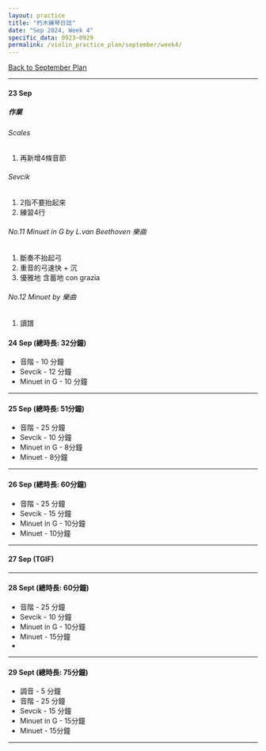 ```yaml
---
layout: practice
title: "朽木練琴日誌"
date: "Sep 2024, Week 4"
specific_data: 0923~0929
permalink: /violin_practice_plan/september/week4/
---
```


<a href="{{ '/violin_practice_plan/september/' | relative_url }}">Back to September Plan</a>


---
#### 23 Sep

##### 作業
###### Scales 
   1. 再新增4條音節

###### Sevcik
   1. 2指不要抬起來
   2. 練習4行


###### No.11 Minuet in G by L.van Beethoven 樂曲
   1. 斷奏不抬起弓
   2. 重音的弓速快 + 沉
   3. 優雅地 含蓄地 con grazia

###### No.12 Minuet by  樂曲
   1. 讀譜





#### 24 Sep (總時長: 32分鐘)
* 音階 - 10 分鐘 
* Sevcik - 12 分鐘 
* Minuet in G - 10 分鐘 

----

#### 25 Sep (總時長: 51分鐘)
* 音階 - 25 分鐘 
* Sevcik - 10 分鐘 
* Minuet in G - 8分鐘 
* Minuet - 8分鐘 


----

#### 26 Sep (總時長: 60分鐘)
* 音階 - 25 分鐘 
* Sevcik - 15 分鐘 
* Minuet in G - 10分鐘 
* Minuet - 10分鐘 

---


#### 27 Sep (TGIF)

----

#### 28 Sept (總時長: 60分鐘)
* 音階 - 25 分鐘 
* Sevcik - 10 分鐘 
* Minuet in G - 10分鐘 
* Minuet - 15分鐘 
* 
----

#### 29 Sept (總時長: 75分鐘)
* 調音 - 5 分鐘
* 音階 - 25 分鐘 
* Sevcik - 15 分鐘 
* Minuet in G - 15分鐘 
* Minuet - 15分鐘 

----

